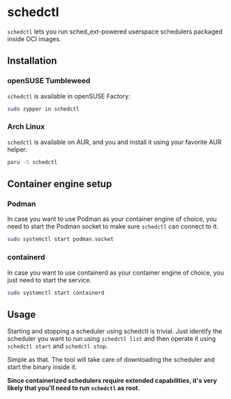 # schedctl

`schedctl` lets you run sched_ext-powered userspace schedulers packaged inside OCI images.

## Installation

### openSUSE Tumbleweed
`schedctl` is available in openSUSE Factory:

```sh
sudo zypper in schedctl
```

### Arch Linux
`schedctl` is available on AUR, and you and install it using your favorite AUR helper:

```sh
paru -S schedctl
```

## Container engine setup

### Podman

In case you want to use Podman as your container engine of choice, you need to start the Podman socket to make sure `schedctl` can connect to it.

```sh
sudo systemctl start podman.socket
```

### containerd

In case you want to use containerd as your container engine of choice, you just need to start the service.

```sh
sudo systemctl start containerd
```

## Usage

Starting and stopping a scheduler using schedctl is trivial. Just identify the scheduler you want to run using `schedctl list` and then operate it using `schedctl start` and `schedctl stop`.

Simple as that. The tool will take care of downloading the scheduler and start the binary inside it.

**Since containerized schedulers require extended capabilities, it's very likely that you'll need to run `schedctl` as root.**

